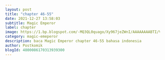 ```yaml
---
layout: post 
title: "chapter 46-55"
date: 2021-12-27 13:58:03
subtitle: Magic Emperor
label: chapter
image: https://1.bp.blogspot.com/-MQ3QL0quago/Xy967jeZWnI/AAAAAAAABTI/Vs7D101CCXkJybMV_vJrx0tvbEoegHaYACLcBGAsYHQ/s72-c/Magic-Emperor.jpg
category: magic-emeperor
description: baca Magic Emperor chapter 46-55 bahasa indonesia 
author: Postkomik
blogId: 4800086170313939300
---
```


